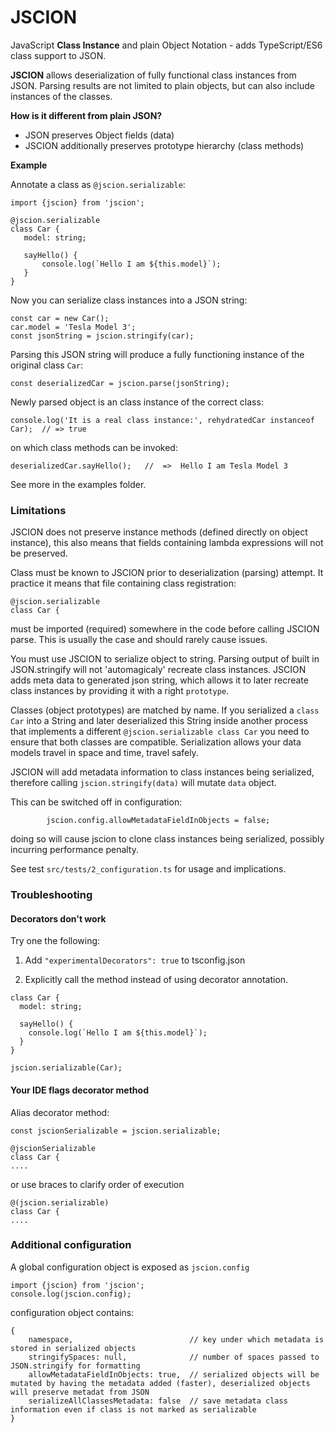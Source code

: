 # JSCION

JavaScript **Class Instance** and plain Object Notation - adds TypeScript/ES6 class support to JSON.
 
 **JSCION** allows deserialization of fully functional class instances from JSON. Parsing results are not limited to plain objects, 
 but can also include instances of the classes.  
 
 
 **How is it different from plain JSON?**
 
- JSON preserves Object fields (data)
- JSCION additionally preserves prototype hierarchy (class methods) 
 
 
**Example**
 
Annotate a class as `@jscion.serializable`:
 
 ````
import {jscion} from 'jscion';

@jscion.serializable
class Car {
    model: string;

    sayHello() {
        console.log(`Hello I am ${this.model}`);
    }
}
````

Now you can serialize class instances into a JSON string:
````
const car = new Car();
car.model = 'Tesla Model 3';
const jsonString = jscion.stringify(car);
````


Parsing this JSON string will produce a fully functioning instance of the original class `Car`:
````
const deserializedCar = jscion.parse(jsonString);
````


Newly parsed object is an class instance of the correct class:
````
console.log('It is a real class instance:', rehydratedCar instanceof Car);  // => true
````

on which  class methods can be invoked:
````
deserializedCar.sayHello();   //  =>  Hello I am Tesla Model 3
````


See more in the examples folder.



### Limitations

JSCION does not preserve instance methods (defined directly on object instance), this also means that fields containing lambda 
expressions will not be preserved.

Class must be known to JSCION prior to deserialization (parsing) attempt. It practice it means that file containing class registration:
```
@jscion.serializable
class Car {
```
must be imported (required) somewhere in the code before calling JSCION parse. This is usually the case and should rarely cause issues.


You must use JSCION to serialize object to string. Parsing output of built in JSON.stringify will not 'automagicaly' recreate 
class instances. JSCION adds meta data to generated json string, which allows it to later recreate class instances  by 
providing it with a right `prototype`.  

Classes (object prototypes) are matched by name. If you serialized a `class Car` into a String and later deserialized 
this String inside another process that implements a different `@jscion.serializable class Car` you need to ensure 
that both classes are compatible. Serialization allows your data models travel in space and time, travel safely. 

JSCION will add metadata information to class instances being serialized, therefore calling `jscion.stringify(data)` 
will mutate `data` object.

This can be switched off in configuration:

```
        jscion.config.allowMetadataFieldInObjects = false;
``` 

doing so will cause jscion to clone class instances being serialized, possibly incurring performance penalty.

See test `src/tests/2_configuration.ts` for usage and implications.



### Troubleshooting
#### Decorators don't work
Try one the following:
1. Add `"experimentalDecorators": true` to tsconfig.json

2. Explicitly call the method instead of using decorator annotation.
````
class Car {
  model: string;

  sayHello() {
    console.log(`Hello I am ${this.model}`);
  }
}

jscion.serializable(Car);
````

#### Your IDE flags decorator method
Alias decorator method:
````
const jscionSerializable = jscion.serializable;

@jscionSerializable
class Car {
....
````
or use braces to clarify order of execution
````
@(jscion.serializable)
class Car {
....
````



### Additional configuration

A global configuration object is exposed as `jscion.config` 
 ````
import {jscion} from 'jscion';
console.log(jscion.config);

````
configuration object contains:
````
{
    namespace,                          // key under which metadata is stored in serialized objects
    stringifySpaces: null,              // number of spaces passed to JSON.stringify for formatting
    allowMetadataFieldInObjects: true,  // serialized objects will be mutated by having the metadata added (faster), deserialized objects will preserve metadat from JSON
    serializeAllClassesMetadata: false  // save metadata class information even if class is not marked as serializable
}
````